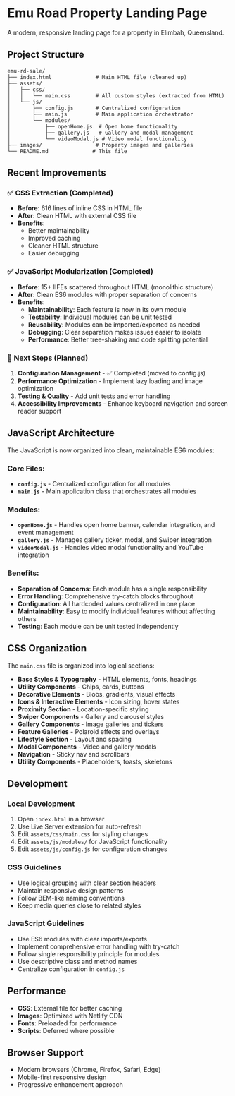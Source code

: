 # Emu Road Property Landing Page

A modern, responsive landing page for a property in Elimbah, Queensland.

## Project Structure

```
emu-rd-sale/
├── index.html              # Main HTML file (cleaned up)
├── assets/
│   ├── css/
│   │   └── main.css        # All custom styles (extracted from HTML)
│   └── js/
│       ├── config.js       # Centralized configuration
│       ├── main.js         # Main application orchestrator
│       └── modules/
│           ├── openHome.js  # Open home functionality
│           ├── gallery.js   # Gallery and modal management
│           └── videoModal.js # Video modal functionality
├── images/                 # Property images and galleries
└── README.md              # This file
```

## Recent Improvements

### ✅ CSS Extraction (Completed)
- **Before**: 616 lines of inline CSS in HTML file
- **After**: Clean HTML with external CSS file
- **Benefits**:
  - Better maintainability
  - Improved caching
  - Cleaner HTML structure
  - Easier debugging

### ✅ JavaScript Modularization (Completed)
- **Before**: 15+ IIFEs scattered throughout HTML (monolithic structure)
- **After**: Clean ES6 modules with proper separation of concerns
- **Benefits**:
  - **Maintainability**: Each feature is now in its own module
  - **Testability**: Individual modules can be unit tested
  - **Reusability**: Modules can be imported/exported as needed
  - **Debugging**: Clear separation makes issues easier to isolate
  - **Performance**: Better tree-shaking and code splitting potential

### 🔄 Next Steps (Planned)
1. **Configuration Management** - ✅ Completed (moved to config.js)
2. **Performance Optimization** - Implement lazy loading and image optimization
3. **Testing & Quality** - Add unit tests and error handling
4. **Accessibility Improvements** - Enhance keyboard navigation and screen reader support

## JavaScript Architecture

The JavaScript is now organized into clean, maintainable ES6 modules:

### **Core Files:**
- **`config.js`** - Centralized configuration for all modules
- **`main.js`** - Main application class that orchestrates all modules

### **Modules:**
- **`openHome.js`** - Handles open home banner, calendar integration, and event management
- **`gallery.js`** - Manages gallery ticker, modal, and Swiper integration
- **`videoModal.js`** - Handles video modal functionality and YouTube integration

### **Benefits:**
- **Separation of Concerns**: Each module has a single responsibility
- **Error Handling**: Comprehensive try-catch blocks throughout
- **Configuration**: All hardcoded values centralized in one place
- **Maintainability**: Easy to modify individual features without affecting others
- **Testing**: Each module can be unit tested independently

## CSS Organization

The `main.css` file is organized into logical sections:

- **Base Styles & Typography** - HTML elements, fonts, headings
- **Utility Components** - Chips, cards, buttons
- **Decorative Elements** - Blobs, gradients, visual effects
- **Icons & Interactive Elements** - Icon sizing, hover states
- **Proximity Section** - Location-specific styling
- **Swiper Components** - Gallery and carousel styles
- **Gallery Components** - Image galleries and tickers
- **Feature Galleries** - Polaroid effects and overlays
- **Lifestyle Section** - Layout and spacing
- **Modal Components** - Video and gallery modals
- **Navigation** - Sticky nav and scrollbars
- **Utility Components** - Placeholders, toasts, skeletons

## Development

### Local Development
1. Open `index.html` in a browser
2. Use Live Server extension for auto-refresh
3. Edit `assets/css/main.css` for styling changes
4. Edit `assets/js/modules/` for JavaScript functionality
5. Edit `assets/js/config.js` for configuration changes

### CSS Guidelines
- Use logical grouping with clear section headers
- Maintain responsive design patterns
- Follow BEM-like naming conventions
- Keep media queries close to related styles

### JavaScript Guidelines
- Use ES6 modules with clear imports/exports
- Implement comprehensive error handling with try-catch
- Follow single responsibility principle for modules
- Use descriptive class and method names
- Centralize configuration in `config.js`

## Performance

- **CSS**: External file for better caching
- **Images**: Optimized with Netlify CDN
- **Fonts**: Preloaded for performance
- **Scripts**: Deferred where possible

## Browser Support

- Modern browsers (Chrome, Firefox, Safari, Edge)
- Mobile-first responsive design
- Progressive enhancement approach
